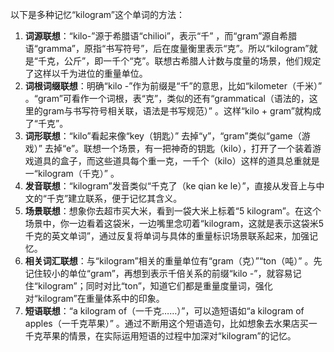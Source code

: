 以下是多种记忆“kilogram”这个单词的方法：
1. **词源联想**：“kilo-”源于希腊语“chilioi”，表示“千” ，而“gram”源自希腊语“gramma”，原指“书写符号”，后在度量衡里表示“克”。所以“kilogram”就是“千克，公斤”，即一千个“克”。联想古希腊人计数与度量的场景，他们规定了这样以千为进位的重量单位。
2. **词根词缀联想**：明确“kilo -”作为前缀是“千”的意思，比如“kilometer（千米）” 。“gram”可看作一个词根，表“克”，类似的还有“grammatical（语法的，这里的gram与书写符号相关联，语法是书写规范）” 。这样“kilo + gram”就构成了“千克”。
3. **词形联想**：“kilo”看起来像“key（钥匙）” 去掉“y”，“gram”类似“game（游戏）” 去掉“e”。联想一个场景，有一把神奇的钥匙（kilo），打开了一个装着游戏道具的盒子，而这些道具每个重一克，一千个（kilo）这样的道具总重就是一“kilogram（千克）” 。
4. **发音联想**：“kilogram”发音类似“千克了（ke qian ke le）”，直接从发音上与中文的“千克”建立联系，便于记忆其含义。
5. **场景联想**：想象你去超市买大米，看到一袋大米上标着“5 kilogram”。在这个场景中，你一边看着这袋米，一边嘴里念叨着“kilogram，这就是表示这袋米5千克的英文单词”，通过反复将单词与具体的重量标识场景联系起来，加强记忆。
6. **相关词汇联想**：与“kilogram”相关的重量单位有“gram（克）”“ton（吨）” 。先记住较小的单位“gram”，再想到表示千倍关系的前缀“kilo -”，就容易记住“kilogram”；同时对比“ton”，知道它们都是重量度量词，强化对“kilogram”在重量体系中的印象。
7. **短语联想**：“a kilogram of（一千克……）”，可以造短语如“a kilogram of apples（一千克苹果）” 。通过不断用这个短语造句，比如想象去水果店买一千克苹果的情景，在实际运用短语的过程中加深对“kilogram”的记忆。 